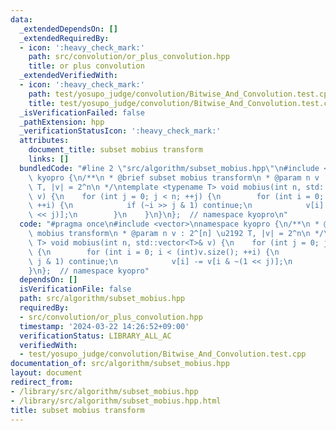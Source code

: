```yaml
---
data:
  _extendedDependsOn: []
  _extendedRequiredBy:
  - icon: ':heavy_check_mark:'
    path: src/convolution/or_plus_convolution.hpp
    title: or plus convolution
  _extendedVerifiedWith:
  - icon: ':heavy_check_mark:'
    path: test/yosupo_judge/convolution/Bitwise_And_Convolution.test.cpp
    title: test/yosupo_judge/convolution/Bitwise_And_Convolution.test.cpp
  _isVerificationFailed: false
  _pathExtension: hpp
  _verificationStatusIcon: ':heavy_check_mark:'
  attributes:
    document_title: subset mobius transform
    links: []
  bundledCode: "#line 2 \"src/algorithm/subset_mobius.hpp\"\n#include <vector>\nnamespace\
    \ kyopro {\n/**\n * @brief subset mobius transform\n * @param n v : 2^[n] \u2192\
    \ T, |v| = 2^n\n */\ntemplate <typename T> void mobius(int n, std::vector<T>&\
    \ v) {\n    for (int j = 0; j < n; ++j) {\n        for (int i = 0; i < (int)v.size();\
    \ ++i) {\n            if (~i >> j & 1) continue;\n            v[i] -= v[i & ~(1\
    \ << j)];\n        }\n    }\n}\n};  // namespace kyopro\n"
  code: "#pragma once\n#include <vector>\nnamespace kyopro {\n/**\n * @brief subset\
    \ mobius transform\n * @param n v : 2^[n] \u2192 T, |v| = 2^n\n */\ntemplate <typename\
    \ T> void mobius(int n, std::vector<T>& v) {\n    for (int j = 0; j < n; ++j)\
    \ {\n        for (int i = 0; i < (int)v.size(); ++i) {\n            if (~i >>\
    \ j & 1) continue;\n            v[i] -= v[i & ~(1 << j)];\n        }\n    }\n\
    }\n};  // namespace kyopro"
  dependsOn: []
  isVerificationFile: false
  path: src/algorithm/subset_mobius.hpp
  requiredBy:
  - src/convolution/or_plus_convolution.hpp
  timestamp: '2024-03-22 14:26:52+09:00'
  verificationStatus: LIBRARY_ALL_AC
  verifiedWith:
  - test/yosupo_judge/convolution/Bitwise_And_Convolution.test.cpp
documentation_of: src/algorithm/subset_mobius.hpp
layout: document
redirect_from:
- /library/src/algorithm/subset_mobius.hpp
- /library/src/algorithm/subset_mobius.hpp.html
title: subset mobius transform
---
```

